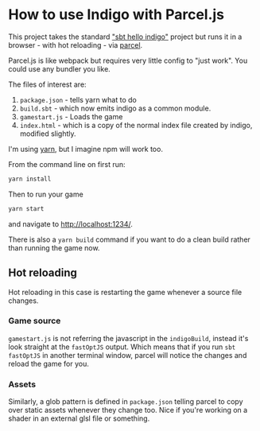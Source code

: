 # How to use Indigo with Parcel.js

This project takes the standard ["sbt hello indigo"](https://github.com/PurpleKingdomGames/hello-indigo-sbt) project but runs it in a browser - with hot reloading - via [parcel](https://parceljs.org/).

Parcel.js is like webpack but requires very little config to "just work". You could use any bundler you like.

The files of interest are:

1. `package.json` - tells yarn what to do
1. `build.sbt` - which now emits indigo as a common module.
1. `gamestart.js` - Loads the game
1. `index.html` - which is a copy of the normal index file created by indigo, modified slightly.

I'm using [yarn](https://yarnpkg.com/), but I imagine npm will work too.

From the command line on first run:

```bash
yarn install
```

Then to run your game

```bash
yarn start
```

and navigate to [http://localhost:1234/](http://localhost:1234/).

There is also a `yarn build` command if you want to do a clean build rather than running the game now.

## Hot reloading

Hot reloading in this case is restarting the game whenever a source file changes.

### Game source

`gamestart.js` is not referring the javascript in the `indigoBuild`, instead it's look straight at the `fastOptJS` output. Which means that if you run `sbt fastOptJS` in another terminal window, parcel will notice the changes and reload the game for you.

### Assets

Similarly, a glob pattern is defined in `package.json` telling parcel to copy over static assets whenever they change too. Nice if you're working on a shader in an external glsl file or something.
